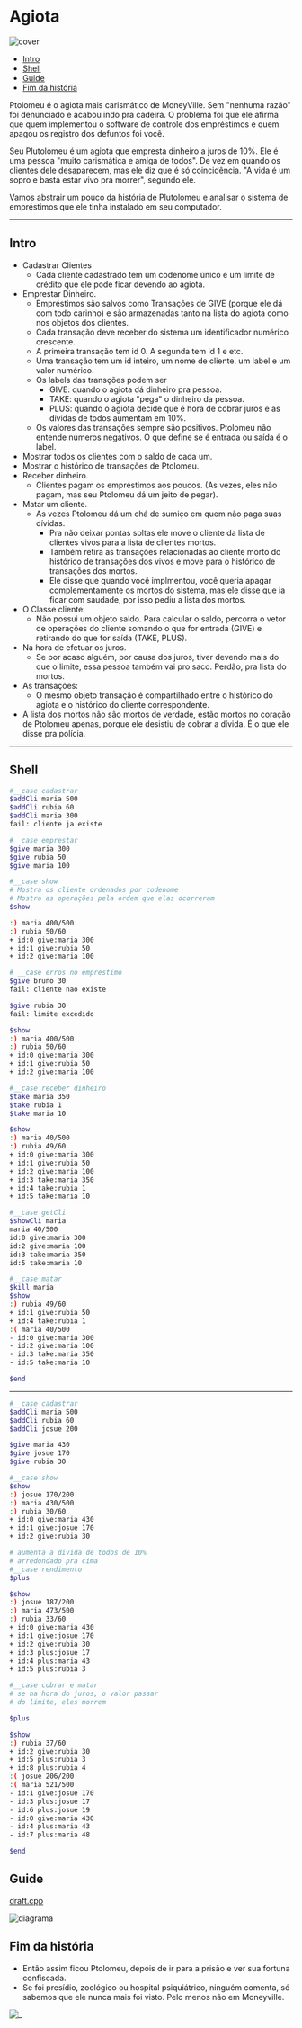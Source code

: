 # Agiota

![cover](cover.jpg)

[](toc)

- [Intro](#intro)
- [Shell](#shell)
- [Guide](#guide)
- [Fim da história](#fim-da-história)
[](toc)

Ptolomeu é o agiota mais carismático de MoneyVille. Sem "nenhuma razão" foi denunciado e acabou indo pra cadeira. O problema foi que ele afirma que quem implementou o software de controle dos empréstimos e quem apagou os registro dos defuntos foi você.

Seu Plutolomeu é um agiota que empresta dinheiro a juros de 10%. Ele é uma pessoa "muito carismática e amiga de todos". De vez em quando os clientes dele desaparecem, mas ele diz que é só coincidência. "A vida é um sopro e basta estar vivo pra morrer", segundo ele.

Vamos abstrair um pouco da história de Plutolomeu e analisar o sistema de empréstimos que ele tinha instalado em seu computador.

***

## Intro

- Cadastrar Clientes
  - Cada cliente cadastrado tem um codenome único e um limite de crédito que ele pode ficar devendo ao agiota.
- Emprestar Dinheiro.
  - Empréstimos são salvos como Transações de GIVE (porque ele dá com todo carinho) e são armazenadas tanto na lista do agiota como nos objetos dos clientes.
  - Cada transação deve receber do sistema um identificador numérico crescente.
  - A primeira transação tem id 0. A segunda tem id 1 e etc.
  - Uma transação tem um id inteiro, um nome de cliente, um label e um valor numérico.
  - Os labels das transções podem ser
    - GIVE: quando o agiota dá dinheiro pra pessoa.
    - TAKE: quando o agiota "pega" o dinheiro da pessoa.
    - PLUS: quando o agiota decide que é hora de cobrar juros e as dívidas de todos aumentam em 10%.
  - Os valores das transações sempre são positivos. Ptolomeu não entende números negativos. O que define se é entrada ou saída é o label.
- Mostrar todos os clientes com o saldo de cada um.
- Mostrar o histórico de transações de Ptolomeu.
- Receber dinheiro.
  - Clientes pagam os empréstimos aos poucos. (As vezes, eles não pagam, mas seu Ptolomeu dá um jeito de pegar).
- Matar um cliente.
  - As vezes Ptolomeu dá um chá de sumiço em quem não paga suas dívidas.
    - Pra não deixar pontas soltas ele move o cliente da lista de clientes vivos para a lista de clientes mortos.
    - Também retira as transações relacionadas ao cliente morto do histórico de transações dos vivos e move para o histórico de transações dos mortos.
    - Ele disse que quando você implmentou, você queria apagar complementamente os mortos do sistema, mas ele disse que ia ficar com saudade, por isso pediu a lista dos mortos.
- O Classe cliente:
  - Não possui um objeto saldo. Para calcular o saldo, percorra o vetor de operações do cliente somando o que for entrada (GIVE) e retirando do que for saída (TAKE, PLUS).
- Na hora de efetuar os juros.
  - Se por acaso alguém, por causa dos juros, tiver devendo mais do que o limite, essa pessoa também vai pro saco. Perdão, pra lista do mortos.
- As transações:
  - O mesmo objeto transação é compartilhado entre o histórico do agiota e o histórico do cliente correspondente.
- A lista dos mortos não são mortos de verdade, estão mortos no coração de Ptolomeu apenas, porque ele desistiu de cobrar a dívida. É o que ele disse pra polícia.

***

## Shell

```bash
#__case cadastrar
$addCli maria 500
$addCli rubia 60
$addCli maria 300
fail: cliente ja existe

#__case emprestar
$give maria 300
$give rubia 50
$give maria 100

#__case show
# Mostra os cliente ordenados por codenome
# Mostra as operações pela ordem que elas ocorreram
$show

:) maria 400/500
:) rubia 50/60
+ id:0 give:maria 300
+ id:1 give:rubia 50
+ id:2 give:maria 100

# __case erros no emprestimo
$give bruno 30
fail: cliente nao existe

$give rubia 30
fail: limite excedido

$show
:) maria 400/500
:) rubia 50/60
+ id:0 give:maria 300
+ id:1 give:rubia 50
+ id:2 give:maria 100

#__case receber dinheiro
$take maria 350
$take rubia 1
$take maria 10

$show
:) maria 40/500
:) rubia 49/60
+ id:0 give:maria 300
+ id:1 give:rubia 50
+ id:2 give:maria 100
+ id:3 take:maria 350
+ id:4 take:rubia 1
+ id:5 take:maria 10

#__case getCli
$showCli maria
maria 40/500
id:0 give:maria 300
id:2 give:maria 100
id:3 take:maria 350
id:5 take:maria 10

#__case matar
$kill maria
$show
:) rubia 49/60
+ id:1 give:rubia 50
+ id:4 take:rubia 1
:( maria 40/500
- id:0 give:maria 300
- id:2 give:maria 100
- id:3 take:maria 350
- id:5 take:maria 10

$end
```

***

```bash
#__case cadastrar
$addCli maria 500
$addCli rubia 60
$addCli josue 200

$give maria 430
$give josue 170
$give rubia 30

#__case show
$show
:) josue 170/200
:) maria 430/500
:) rubia 30/60
+ id:0 give:maria 430
+ id:1 give:josue 170
+ id:2 give:rubia 30

# aumenta a divida de todos de 10%
# arredondado pra cima
#__case rendimento
$plus

$show
:) josue 187/200
:) maria 473/500
:) rubia 33/60
+ id:0 give:maria 430
+ id:1 give:josue 170
+ id:2 give:rubia 30
+ id:3 plus:josue 17
+ id:4 plus:maria 43
+ id:5 plus:rubia 3

#__case cobrar e matar
# se na hora do juros, o valor passar
# do limite, eles morrem

$plus

$show
:) rubia 37/60
+ id:2 give:rubia 30
+ id:5 plus:rubia 3
+ id:8 plus:rubia 4
:( josue 206/200
:( maria 521/500
- id:1 give:josue 170
- id:3 plus:josue 17
- id:6 plus:josue 19
- id:0 give:maria 430
- id:4 plus:maria 43
- id:7 plus:maria 48

$end
```

## Guide

[draft.cpp](.cache/draft.cpp)

![diagrama](diagrama.png)

## Fim da história

- Então assim ficou Ptolomeu, depois de ir para a prisão e ver sua fortuna confiscada.
- Se foi presídio, zoológico ou hospital psiquiátrico, ninguém comenta, só sabemos que ele nunca mais foi visto. Pelo menos não em Moneyville.

![_](ptolomeu.jpg)

